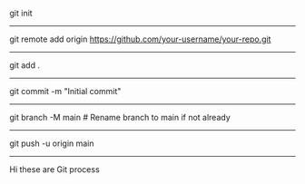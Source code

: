 git init <br><hr>
git remote add origin https://github.com/your-username/your-repo.git <br><hr>
git add . <br><hr>
git commit -m "Initial commit" <br><hr>
git branch -M main  # Rename branch to main if not already <br><hr>
git push -u origin main <br><hr>


Hi these are Git process
